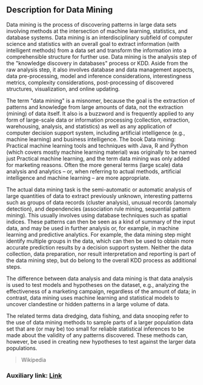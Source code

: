 ## Description for Data Mining


Data mining is the process of discovering patterns in large data sets involving methods at the intersection of machine learning, statistics, and database systems. Data mining is an interdisciplinary subfield of computer science and statistics with an overall goal to extract information (with intelligent methods) from a data set and transform the information into a comprehensible structure for further use. Data mining is the analysis step of the "knowledge discovery in databases" process or KDD. Aside from the raw analysis step, it also involves database and data management aspects, data pre-processing, model and inference considerations, interestingness metrics, complexity considerations, post-processing of discovered structures, visualization, and online updating.

The term "data mining" is a misnomer, because the goal is the extraction of patterns and knowledge from large amounts of data, not the extraction (mining) of data itself. It also is a buzzword and is frequently applied to any form of large-scale data or information processing (collection, extraction, warehousing, analysis, and statistics) as well as any application of computer decision support system, including artificial intelligence (e.g., machine learning) and business intelligence. The book Data mining: Practical machine learning tools and techniques with Java, R and Python (which covers mostly machine learning material) was originally to be named just Practical machine learning, and the term data mining was only added for marketing reasons. Often the more general terms (large scale) data analysis and analytics – or, when referring to actual methods, artificial intelligence and machine learning – are more appropriate.

The actual data mining task is the semi-automatic or automatic analysis of large quantities of data to extract previously unknown, interesting patterns such as groups of data records (cluster analysis), unusual records (anomaly detection), and dependencies (association rule mining, sequential pattern mining). This usually involves using database techniques such as spatial indices. These patterns can then be seen as a kind of summary of the input data, and may be used in further analysis or, for example, in machine learning and predictive analytics. For example, the data mining step might identify multiple groups in the data, which can then be used to obtain more accurate prediction results by a decision support system. Neither the data collection, data preparation, nor result interpretation and reporting is part of the data mining step, but do belong to the overall KDD process as additional steps.

The difference between data analysis and data mining is that data analysis is used to test models and hypotheses on the dataset, e.g., analyzing the effectiveness of a marketing campaign, regardless of the amount of data; in contrast, data mining uses machine learning and statistical models to uncover clandestine or hidden patterns in a large volume of data.

The related terms data dredging, data fishing, and data snooping refer to the use of data mining methods to sample parts of a larger population data set that are (or may be) too small for reliable statistical inferences to be made about the validity of any patterns discovered. These methods can, however, be used in creating new hypotheses to test against the larger data populations. 


> Wikipedia


### Auxiliary link: [Link](https://drive.google.com/file/d/1kX9Li200eEnyhSnhLvTQz9hq7fnAbCpH/view?usp=sharing)

